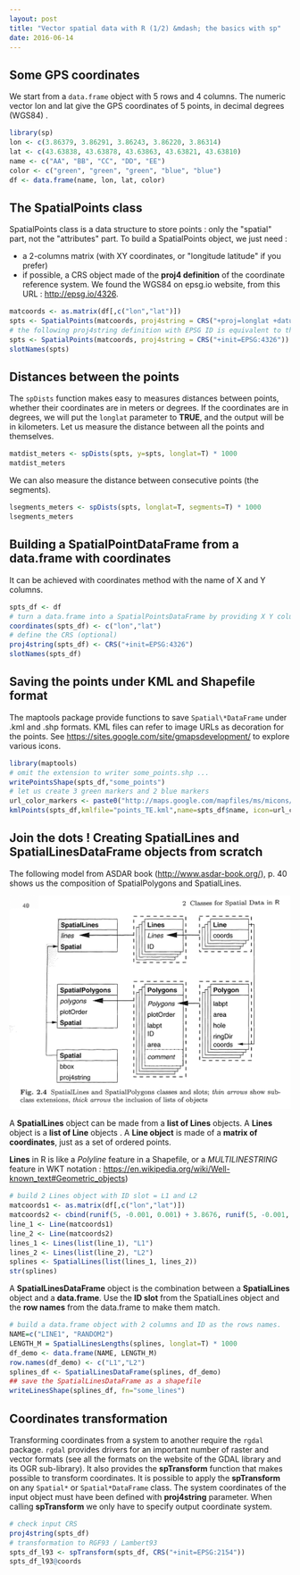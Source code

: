 ```yaml
---
layout: post
title: "Vector spatial data with R (1/2) &mdash; the basics with sp"
date: 2016-06-14
---
```


## Some GPS coordinates

We start from a `data.frame` object with 5 rows and 4 columns. The numeric vector lon and lat give the GPS coordinates of 5 points, in decimal degrees (WGS84) .

```r
library(sp)
lon <- c(3.86379, 3.86291, 3.86243, 3.86220, 3.86314)
lat <- c(43.63838, 43.63878, 43.63863, 43.63821, 43.63810)
name <- c("AA", "BB", "CC", "DD", "EE")
color <- c("green", "green", "green", "blue", "blue")
df <- data.frame(name, lon, lat, color)
```

## The SpatialPoints class

SpatialPoints class is a data structure to store points : only the "spatial" part, not the "attributes" part.
To build a SpatialPoints object, we just need :

- a 2-columns matrix (with XY coordinates, or "longitude latitude" if you prefer)
- if possible, a CRS object made of the **proj4 definition** of the coordinate reference system. We found the WGS84 on epsg.io website, from this URL : <http://epsg.io/4326>.

```r
matcoords <- as.matrix(df[,c("lon","lat")])
spts <- SpatialPoints(matcoords, proj4string = CRS("+proj=longlat +datum=WGS84 +no_defs"))
# the following proj4string definition with EPSG ID is equivalent to the explicit definition ...
spts <- SpatialPoints(matcoords, proj4string = CRS("+init=EPSG:4326"))
slotNames(spts)
```

## Distances between the points

The `spDists` function makes easy to measures distances between points, whether their coordinates are in meters or degrees. If the coordinates are in degrees, we will put the `longlat` parameter to **TRUE**, and the output will be in kilometers.
Let us measure the distance between all the points and themselves.

```r
matdist_meters <- spDists(spts, y=spts, longlat=T) * 1000
matdist_meters
```

We can also measure the distance between consecutive points (the segments).

```r
lsegments_meters <- spDists(spts, longlat=T, segments=T) * 1000
lsegments_meters
```

## Building a SpatialPointDataFrame from a data.frame with coordinates

It can be achieved with coordinates method with the name of X and Y columns.

```r
spts_df <- df
# turn a data.frame into a SpatialPointsDataFrame by providing X Y columns
coordinates(spts_df) <- c("lon","lat")
# define the CRS (optional)
proj4string(spts_df) <- CRS("+init=EPSG:4326")
slotNames(spts_df)
```

## Saving the points under KML and Shapefile format

The maptools package provide functions to save `Spatial\*DataFrame` under .kml and .shp formats.
KML files can refer to image URLs as decoration for the points. See <https://sites.google.com/site/gmapsdevelopment/> to explore various icons.

```r
library(maptools)
# omit the extension to writer some_points.shp ...
writePointsShape(spts_df,"some_points")
# let us create 3 green markers and 2 blue markers
url_color_markers <- paste0("http://maps.google.com/mapfiles/ms/micons/",spts_df$color,".png")
kmlPoints(spts_df,kmlfile="points_TE.kml",name=spts_df$name, icon=url_color_markers)
```

## Join the dots ! Creating SpatialLines and SpatialLinesDataFrame objects from scratch

The following model from ASDAR book (<http://www.asdar-book.org/>), p. 40 shows us the composition of SpatialPolygons and SpatialLines.

![Heritage](/images/asdar_p40.png)

A **SpatialLines** object can be made from a **list of Lines** objects.
A **Lines** object is a **list of Line** objects .
A **Line object** is made of a **matrix of coordinates**, just as a set of ordered points.

**Lines** in R is like a *Polyline* feature in a Shapefile, or a *MULTILINESTRING* feature in WKT notation : <https://en.wikipedia.org/wiki/Well-known_text#Geometric_objects>)

```r
# build 2 Lines object with ID slot = L1 and L2
matcoords1 <- as.matrix(df[,c("lon","lat")])
matcoords2 <- cbind(runif(5, -0.001, 0.001) + 3.8676, runif(5, -0.001, 0.001) + 43.6423)
line_1 <- Line(matcoords1)
line_2 <- Line(matcoords2)
lines_1 <- Lines(list(line_1), "L1")
lines_2 <- Lines(list(line_2), "L2")
splines <- SpatialLines(list(lines_1, lines_2))
str(splines)
```

A **SpatialLinesDataFrame** object is the combination between a **SpatialLines** object and a **data.frame**.
Use the **ID slot** from the SpatialLines object and the **row names** from the data.frame to make them match.

```r
# build a data.frame object with 2 columns and ID as the rows names.
NAME=c("LINE1", "RANDOM2")
LENGTH_M = SpatialLinesLengths(splines, longlat=T) * 1000
df_demo <- data.frame(NAME, LENGTH_M)
row.names(df_demo) <- c("L1","L2")
splines_df <- SpatialLinesDataFrame(splines, df_demo)
## save the SpatialLinesDataFrame as a shapefile
writeLinesShape(splines_df, fn="some_lines")
```

## Coordinates transformation

Transforming coordinates from a system to another require the `rgdal` package. `rgdal` provides drivers for an important number of raster and vector formats (see all the formats on the website of the GDAL library and its OGR sub-library). It also provides the **spTransform** function that makes possible to transform coordinates.
It is possible to apply the **spTransform** on any `Spatial*` or `Spatial*DataFrame` class. The system coordinates of the input object must have been defined with **proj4string** parameter. When calling **spTransform** we only have to specify output coordinate system.

```r
# check input CRS
proj4string(spts_df)
# transformation to RGF93 / Lambert93
spts_df_l93 <- spTransform(spts_df, CRS("+init=EPSG:2154"))
spts_df_l93@coords
```
